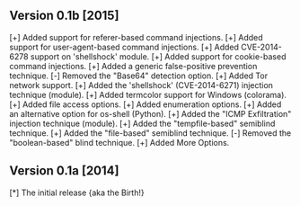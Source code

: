 ## Version 0.1b [2015]
[+] Added support for referer-based command injections.
[+] Added support for user-agent-based command injections.
[+] Added CVE-2014-6278 support on 'shellshock' module.
[+] Added support for cookie-based command injections.
[+] Added a generic false-positive prevention technique.
[-] Removed the "Base64" detection option.
[+] Added Tor network support.
[+] Added the 'shellshock' (CVE-2014-6271) injection technique (module).
[+] Added termcolor support for Windows (colorama).
[+] Added file access options.
[+] Added enumeration options.
[+] Added an alternative option for os-shell (Python).
[+] Added the "ICMP Exfiltration" injection technique (module). 
[+] Added the "tempfile-based" semiblind technique.
[+] Added the "file-based" semiblind technique.
[-] Removed the "boolean-based" blind technique.
[+] Added More Options.

## Version 0.1a [2014]
[*] The initial release {aka the Birth!}
